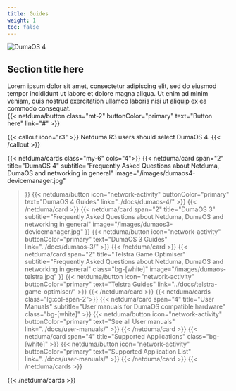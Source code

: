 ```yaml
---
title: Guides
weight: 1
toc: false
---
```


<div class="flex gap-8 mt-4">
  <div class="flex-1 basis-1/5">
    <img src="/images/dumaos4-devicemanager.jpg" class="m-0 " alt="DumaOS 4">
  </div>
  <div class="flex-1 flex flex-col gap-2">
    <h2 class="m-0">Section title here</h2>
    <div>Lorem ipsum dolor sit amet, consectetur adipiscing elit, sed do eiusmod tempor incididunt ut labore et dolore magna aliqua. Ut enim ad minim veniam, quis nostrud exercitation ullamco laboris nisi ut aliquip ex ea commodo consequat.</div>
    {{< netduma/button class="mt-2" buttonColor="primary" text="Button here" link="#" >}}
  </div>
</div>


{{< callout icon="r3" >}}
  Netduma R3 users should select DumaOS 4.
{{< /callout >}}

{{< netduma/cards class="my-6" cols="4">}}
  {{< netduma/card
    span="2" 
    title="DumaOS 4" 
    subtitle="Frequently Asked Questions about Netduma, DumaOS and networking in general" 
    image="/images/dumaos4-devicemanager.jpg"
  >}}
    {{< netduma/button icon="network-activity" buttonColor="primary" text="DumaOS 4 Guides" link="../docs/dumaos-4/" >}}
  {{< /netduma/card >}}
  {{< netduma/card
    span="2" 
    title="DumaOS 3" 
    subtitle="Frequently Asked Questions about Netduma, DumaOS and networking in general" 
    image="/images/dumaos3-devicemanager.jpg"
  >}}
    {{< netduma/button icon="network-activity" buttonColor="primary" text="DumaOS 3 Guides" link="../docs/dumaos-3/" >}}
  {{< /netduma/card >}}
  {{< netduma/card
    span="2" 
    title="Telstra Game Optimiser" 
    subtitle="Frequently Asked Questions about Netduma, DumaOS and networking in general" 
    class="bg-[white]"
    image="/images/dumaos-telstra.jpg"
  >}}
    {{< netduma/button icon="network-activity" buttonColor="primary" text="Telstra Guides" link="../docs/telstra-game-optimiser/" >}}
  {{< /netduma/card >}}
  {{< netduma/cards class="lg:col-span-2">}}
    {{< netduma/card
      span="4"
      title="User Manuals" 
      subtitle="User manuals for DumaOS compatible hardware" 
      class="bg-[white]"
    >}}
      {{< netduma/button icon="network-activity" buttonColor="primary" text="See all User manuals" link="../docs/user-manuals/" >}}
    {{< /netduma/card >}}
    {{< netduma/card
      span="4"
      title="Supported Applications" 
      class="bg-[white]"
    >}}
      {{< netduma/button icon="network-activity" buttonColor="primary" text="Supported Application List" link="../docs/user-manuals/" >}}
    {{< /netduma/card >}}
  {{< /netduma/cards >}}

{{< /netduma/cards >}}